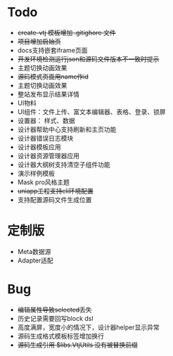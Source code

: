 # Todo

- ~~create-vtj 模板增加 .gitighore 文件~~
- ~~项目增加启始页~~
- docs支持嵌套iframe页面
- ~~开发环境检测运行json和源码文件版本不一致时提示~~
- 主题切换动画效果
- ~~源码模式页面用name作id~~
- 主题切换动画效果
- 整站发布显示结果详情
- UI物料
- UI组件：文件上传、富文本编辑器、表格、登录、锁屏
- 设置器： 样式、数据
- 设计器帮助中心支持刷新和主页功能
- 设计器错误日志模块
- 设计器模板应用
- 设计器资源管理器应用
- 设计器大纲树支持清空子组件功能
- 演示样例模板
- Mask pro风格主题
- ~~uniapp工程支持cli环境配置~~
- 支持配置源码文件生成位置

# 定制版

- Meta数据源
- Adapter适配

# Bug

- ~~编辑属性导致selected丢失~~
- 历史记录需要回写block dsl
- 高度满屏，宽度小的情况下，设计器helper显示异常
- 源码生成格式模板标签增加换行
- ~~源码生成引用 $libs.VtjUtils 没有被替换前缀~~
